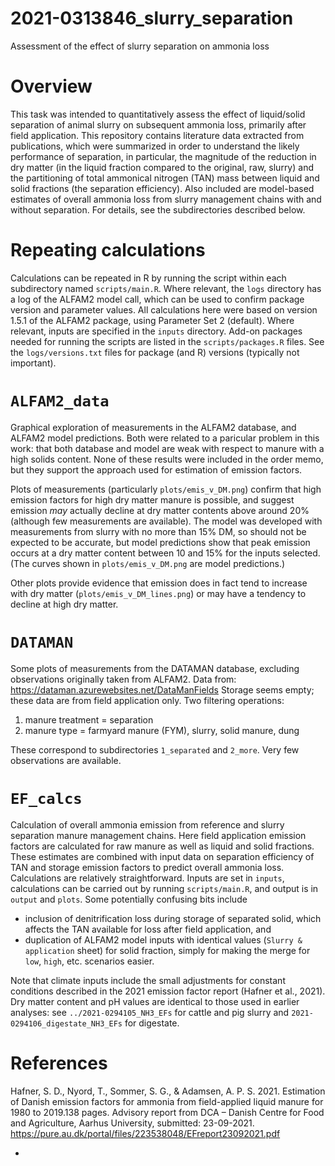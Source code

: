 # 2021-0313846_slurry_separation
Assessment of the effect of slurry separation on ammonia loss

# Overview
This task was intended to quantitatively assess the effect of liquid/solid separation of animal slurry on subsequent ammonia loss, primarily after field application.
This repository contains literature data extracted from publications, which were summarized in order to understand the likely performance of separation, in particular, the magnitude of the reduction in dry matter (in the liquid fraction compared to the original, raw, slurry) and the partitioning of total ammonical nitrogen (TAN) mass between liquid and solid fractions (the separation efficiency).
Also included are model-based estimates of overall ammonia loss from slurry management chains with and without separation.
For details, see the subdirectories described below.

# Repeating calculations
Calculations can be repeated in R by running the script within each subdirectory named `scripts/main.R`.
Where relevant, the `logs` directory has a log of the ALFAM2 model call, which can be used to confirm package version and parameter values.
All calculations here were based on version 1.5.1 of the ALFAM2 package, using Parameter Set 2 (default).
Where relevant, inputs are specified in the `inputs` directory.
Add-on packages needed for running the scripts are listed in the `scripts/packages.R` files.
See the `logs/versions.txt` files for package (and R) versions (typically not important).

# `ALFAM2_data`
Graphical exploration of measurements in the ALFAM2 database, and ALFAM2 model predictions.
Both were related to a paricular problem in this work: that both database and model are weak with respect to manure with a high solids content.
None of these results were included in the order memo, but they support the approach used for estimation of emission factors.

Plots of measurements (particularly `plots/emis_v_DM.png`) confirm that high emission factors for high dry matter manure is possible, and suggest emission *may* actually decline at dry matter contents above around 20% (although few measurements are available).
The model was developed with measurements from slurry with no more than 15% DM, so should not be expected to be accurate, but model predictions show that peak emission occurs at a dry matter content between 10 and 15% for the inputs selected.  
(The curves shown in `plots/emis_v_DM.png` are model predictions.)

Other plots provide evidence that emission does in fact tend to increase with dry matter (`plots/emis_v_DM_lines.png`) or may have a tendency to decline at high dry matter.

# `DATAMAN`
Some plots of measurements from the DATAMAN database, excluding observations originally taken from ALFAM2.
Data from: <https://dataman.azurewebsites.net/DataManFields>
Storage seems empty; these data are from field application only.
Two filtering operations: 
1. manure treatment = separation
2. manure type = farmyard manure (FYM), slurry, solid manure, dung

These correspond to subdirectories `1_separated` and `2_more`.
Very few observations are available.

# `EF_calcs`
Calculation of overall ammonia emission from reference and slurry separation manure management chains.
Here field application emission factors are calculated for raw manure as well as liquid and solid fractions.
These estimates are combined with input data on separation efficiency of TAN and storage emission factors to predict overall ammonia loss.
Calculations are relatively straightforward.
Inputs are set in `inputs`, calculations can be carried out by running `scripts/main.R`, and output is in `output` and `plots`.
Some potentially confusing bits include 
* inclusion of denitrification loss during storage of separated solid, which affects the TAN available for loss after field application, and
* duplication of ALFAM2 model inputs with identical values (`Slurry & application` sheet) for solid fraction, simply for making the merge for `low`, `high`, etc. scenarios easier.

Note that climate inputs include the small adjustments for constant conditions described in the 2021 emission factor report (Hafner et al., 2021).
Dry matter content and pH values are identical to those used in earlier analyses: see `../2021-0294105_NH3_EFs` for cattle and pig slurry and `2021-0294106_digestate_NH3_EFs` for digestate.


# References
Hafner, S. D., Nyord, T., Sommer, S. G., & Adamsen, A. P. S. 2021. Estimation of Danish emission factors for ammonia from field-applied liquid manure for 1980 to 2019.138 pages. Advisory report from DCA – Danish Centre for Food and Agriculture, Aarhus University, submitted: 23-09-2021. <https://pure.au.dk/portal/files/223538048/EFreport23092021.pdf>


* 
